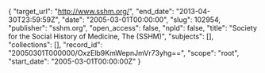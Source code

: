 {
  "target_url": "http://www.sshm.org/", 
  "end_date": "2013-04-30T23:59:59Z", 
  "date": "2005-03-01T00:00:00", 
  "slug": 102954, 
  "publisher": "sshm.org", 
  "open_access": false, 
  "npld": false, 
  "title": "Society for the Social History of Medicine, The (SSHM)", 
  "subjects": [], 
  "collections": [], 
  "record_id": "20050301T000000/OxzElb9KmWepnJmVr73yhg==", 
  "scope": "root", 
  "start_date": "2005-03-01T00:00:00Z"
}

